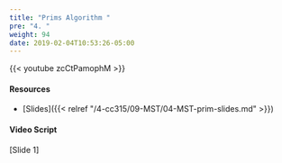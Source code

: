 ```yaml
---
title: "Prims Algorithm "
pre: "4. "
weight: 94
date: 2019-02-04T10:53:26-05:00
---
```


{{< youtube zcCtPamophM >}}

#### Resources
* [Slides]({{< relref "/4-cc315/09-MST/04-MST-prim-slides.md" >}})

#### Video Script

[Slide 1]